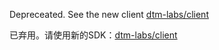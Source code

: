 Depreceated. See the new client [dtm-labs/client](https://github.com/dtm-labs/client)

已弃用。请使用新的SDK：[dtm-labs/client](https://github.com/dtm-labs/client)
